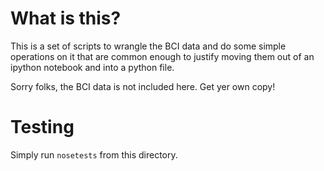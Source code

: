 # What is this?
This is a set of scripts to wrangle the BCI data and do some simple operations on it that are common enough to justify moving them out of an ipython notebook and into a python file.

Sorry folks, the BCI data is not included here. Get yer own copy!

# Testing
Simply run `nosetests` from this directory.
